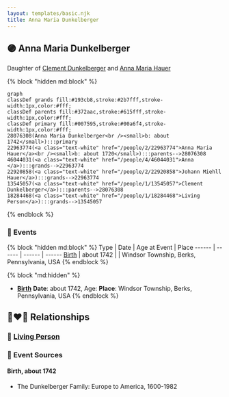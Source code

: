 ```yaml
---
layout: templates/basic.njk
title: Anna Maria Dunkelberger
---
```

## 🟣 Anna Maria Dunkelberger

Daughter of [Clement Dunkelberger](/people/1/13545057) and [Anna Maria Hauer](/people/2/22963774)

{% block "hidden md:block" %}
```mermaid
graph
classDef grands fill:#193cb8,stroke:#2b7fff,stroke-width:1px,color:#fff;
classDef parents fill:#372aac,stroke:#615fff,stroke-width:1px,color:#fff;
classDef primary fill:#007595,stroke:#00a6f4,stroke-width:1px,color:#fff;
28076308(Anna Maria Dunkelberger<br /><small>b: about 1742</small>):::primary
22963774(<a class="text-white" href="/people/2/22963774">Anna Maria Hauer</a><br /><small>b: about 1720</small>):::parents-->28076308
46044031(<a class="text-white" href="/people/4/46044031">Anna </a>):::grands-->22963774
22920858(<a class="text-white" href="/people/2/22920858">Johann Miehll Hauer</a>):::grands-->22963774
13545057(<a class="text-white" href="/people/1/13545057">Clement Dunkelberger</a>):::parents-->28076308
18284468(<a class="text-white" href="/people/1/18284468">Living Person</a>):::grands-->13545057
```
{% endblock %}

### 📆 Events

{% block "hidden md:block" %}
Type | Date | Age at Event | Place
------ | ------ | ------ | ------
[Birth](#event-event-2) | about 1742 |  | Windsor Township, Berks, Pennsylvania, USA
{% endblock %}

{% block "md:hidden" %}
- **[Birth](#event-event-2)**
**Date**: about 1742, Age:
**Place**: Windsor Township, Berks, Pennsylvania, USA
{% endblock %}

## 👩‍❤️‍👨 Relationships

### 🔵 [Living Person](/people/5/51985736)

### 📰 Event Sources

#### <a id="event-event-2"></a> Birth, about 1742
* The Dunkelberger Family: Europe to America, 1600-1982